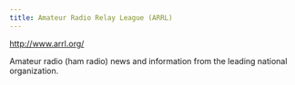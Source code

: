```yaml
---
title: Amateur Radio Relay League (ARRL)
---
```

http://www.arrl.org/

Amateur radio (ham radio) news and information from the
leading national organization. 

